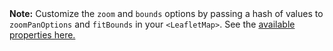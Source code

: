 <aside>
  <strong>Note:</strong> Customize the <code>zoom</code> and <code>bounds</code> options by passing a hash of values to <code>zoomPanOptions</code> and <code>fitBounds</code> in your <code>&lt;LeafletMap&gt;</code>.
  See the <a class="docs-md__a" href="http://leafletjs.com/reference.html#map-fitboundsoptions">available properties here.</a>
</aside>
